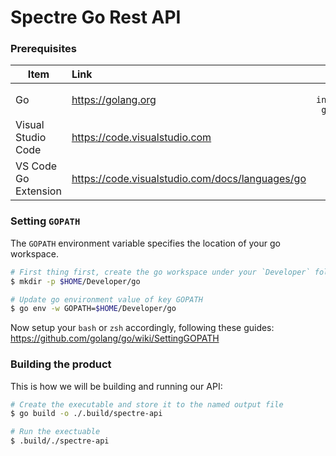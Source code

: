 # Spectre Go Rest API



### Prerequisites

| Item        | Link           | Brew  |
| ------------- |:-------------| -----:|
| Go      | https://golang.org | `brew install golang` |
| Visual Studio Code      | https://code.visualstudio.com      |   N/A |
| VS Code Go Extension | https://code.visualstudio.com/docs/languages/go     |   N/A |



### Setting `GOPATH`

The `GOPATH` environment variable specifies the location of your go workspace.

```bash
# First thing first, create the go workspace under your `Developer` folder.
$ mkdir -p $HOME/Developer/go

# Update go environment value of key GOPATH
$ go env -w GOPATH=$HOME/Developer/go
```
Now setup your `bash` or `zsh` accordingly, following these guides:
https://github.com/golang/go/wiki/SettingGOPATH



### Building the product

This is how we will be building and running our API:
```bash
# Create the executable and store it to the named output file 
$ go build -o ./.build/spectre-api

# Run the exectuable
$ .build/./spectre-api
```
